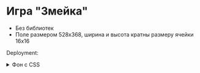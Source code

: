 # Игра "Змейка"

- Без библиотек
- Поле <canvas> размером 528х368, ширина и высота кратны размеру ячейки 16х16

Deployment:

<details>
<summary>Фон c CSS</summary> 
За основу взята одна ячейка 16х16px в формате SVG, она преобразована в base64 формат сервисом "URL-encoder for SVG"(https://yoksel.github.io/url-encoder/), и получившийся код вставила в стили.
</details>
